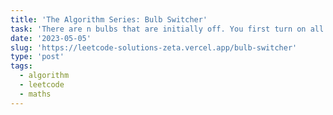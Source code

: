 ```yaml
---
title: 'The Algorithm Series: Bulb Switcher'
task: 'There are n bulbs that are initially off. You first turn on all the bulbs, then you turn off every second bulb. On the third round, you toggle every third bulb (turning on if it`s off or turning off if it`s on). For the ith round, you toggle every i bulb. For the nth round, you only toggle the last bulb. Return the number of bulbs that are on after n rounds.'
date: '2023-05-05'
slug: 'https://leetcode-solutions-zeta.vercel.app/bulb-switcher'
type: 'post'
tags:
  - algorithm
  - leetcode
  - maths
---
```


